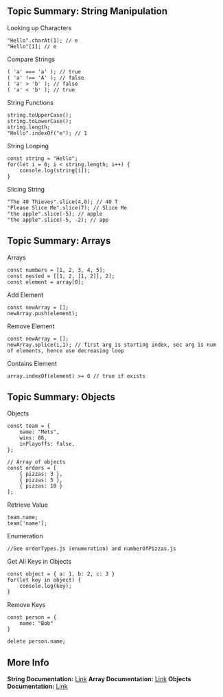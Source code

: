 ## **Topic Summary: String Manipulation**
Looking up Characters
```
"Hello".charAt(1); // e
"Hello"[1]; // e
```
Compare Strings
```
( 'a' === 'a' ); // true
( 'a' !== 'A' ); // false
( 'a' > 'b' ); // false
( 'a' < 'b' ); // true
```
String Functions
```
string.toUpperCase();
string.toLowerCase();
string.length;
"Hello".indexOf("e"); // 1

```
String Looping
```
const string = "Hello";
for(let i = 0; i < string.length; i++) {
    console.log(string[i]);
}
```
Slicing String
```
"The 40 Thieves".slice(4,8); // 40 T
"Please Slice Me".slice(7); // Slice Me
"the apple".slice(-5); // apple
"the apple".slice(-5, -2); // app
```

## **Topic Summary: Arrays**
Arrays
```
const numbers = [1, 2, 3, 4, 5];
const nested = [[1, 2, [1, 2]], 2];
const element = array[0];
```
Add Element
```
const newArray = [];
newArray.push(element);
```
Remove Element
```
const newArray = [];
newArray.splice(i,1); // first arg is starting index, sec arg is num of elements, hence use decreasing loop
```
Contains Element
```
array.indexOf(element) >= 0 // true if exists
```

## **Topic Summary: Objects**
Objects
```
const team = {
    name: "Mets",
    wins: 86,
    inPlayoffs: false,
};

// Array of objects
const orders = [
    { pizzas: 3 },
    { pizzas: 5 },
    { pizzas: 10 }
];
```
Retrieve Value
```
team.name;
team['name'];
```
Enumeration
```
//See orderTypes.js (enumeration) and numberOfPizzas.js
```
Get All Keys in Objects
```
const object = { a: 1, b: 2, c: 3 } 
for(let key in object) {
    console.log(key);
}
```
Remove Keys
```
const person = { 
    name: "Bob"
}

delete person.name;
```
## **More Info**
**String Documentation:** [Link](https://developer.mozilla.org/en-US/docs/Web/JavaScript/Reference/Global_Objects/String)
**Array Documentation:** [Link](https://developer.mozilla.org/en-US/docs/Web/JavaScript/Reference/Global_Objects/Array)
**Objects Documentation:** [Link](https://developer.mozilla.org/en-US/docs/Web/JavaScript/Reference/Global_Objects/Object)